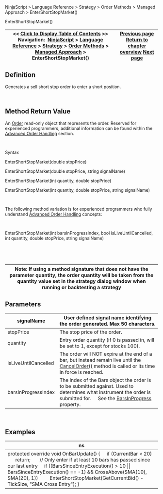﻿


NinjaScript \> Language Reference \> Strategy \> Order Methods \> Managed Approach \> EnterShortStopMarket()






















EnterShortStopMarket()







| \<\< [Click to Display Table of Contents](entershortstopmarket.md) \>\> **Navigation:**     [NinjaScript](ninjascript.md) \> [Language Reference](language_reference_wip.md) \> [Strategy](strategy.md) \> [Order Methods](order_methods.md) \> [Managed Approach](managed_approach.md) \> EnterShortStopMarket() | [Previous page](entershortstoplimit.md) [Return to chapter overview](managed_approach.md) [Next page](exitlong.md) |
| --- | --- |











## Definition


Generates a sell short stop order to enter a short position.


 


## Method Return Value


An [Order](order.md) read\-only object that represents the order. Reserved for experienced programmers, additional information can be found within the [Advanced Order Handling](advanced_order_handling.md) section.   

 


Syntax  

EnterShortStopMarket(double stopPrice)   

EnterShortStopMarket(double stopPrice, string signalName)


EnterShortStopMarket(int quantity, double stopPrice)


EnterShortStopMarket(int quantity, double stopPrice, string signalName)


 


The following method variation is for experienced programmers who fully understand [Advanced Order Handling](advanced_order_handling.md) concepts:


 


EnterShortStopMarket(int barsInProgressIndex, bool isLiveUntilCancelled, int quantity, double stopPrice, string signalName) 


 


 




| Note: If using a method signature that does not have the parameter quantity, the order quantity will be taken from the quantity value set in the strategy dialog window when running or backtesting a strategy |
| --- |



## 


## 


## Parameters




| signalName | User defined signal name identifying the order generated. Max 50 characters. |
| --- | --- |
| stopPrice | The stop price of the order. |
| quantity | Entry order quantity (if 0 is passed in, will be set to 1, except for stocks 100\). |
| isLiveUntilCancelled | The order will NOT expire at the end of a bar, but instead remain live until the [CancelOrder()](managed_cancelorder.md) method is called or its time in force is reached. |
| barsInProgressIndex | The index of the Bars object the order is to be submitted against. Used to determines what instrument the order is submitted for.      See the [BarsInProgress](barsinprogress.md) property. |



 


## 


## Examples




| ns |
| --- |
| protected override void OnBarUpdate() {      if (CurrentBar \< 20)          return;        // Only enter if at least 10 bars has passed since our last entry      if ((BarsSinceEntryExecution() \> 10 \|\| BarsSinceEntryExecution() \=\= \-1) \&\& CrossAbove(SMA(10), SMA(20), 1))          EnterShortStopMarket(GetCurrentBid() \- TickSize, "SMA Cross Entry"); } |



 








